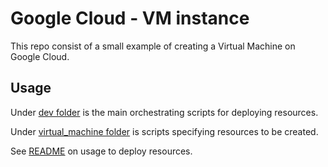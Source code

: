 # Google Cloud - VM instance

This repo consist of a small example of creating a Virtual Machine on Google Cloud.

## Usage

Under [dev folder](./terraform/environment/dev/) is the main orchestrating scripts for deploying resources.

Under [virtual_machine folder](./terraform/modules/virtual_machine/) is scripts specifying resources to be created.

See [README](./terraform/environment/dev/README.md) on usage to deploy resources.
